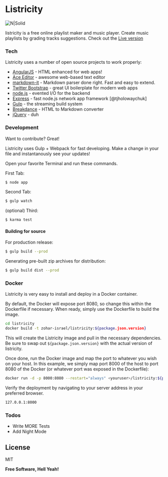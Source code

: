 # Listricity

![N|Solid](http://listricity.com/lg1.png)

listricity is a free online playlist maker and music player. Create music playlists by grading tracks suggestions.
Check out the [Live version](http://listricity.com)

### Tech

Listricity uses a number of open source projects to work properly:

* [AngularJS] - HTML enhanced for web apps!
* [Ace Editor] - awesome web-based text editor
* [markdown-it] - Markdown parser done right. Fast and easy to extend.
* [Twitter Bootstrap] - great UI boilerplate for modern web apps
* [node.js] - evented I/O for the backend
* [Express] - fast node.js network app framework [@tjholowaychuk]
* [Gulp] - the streaming build system
* [Breakdance](http://breakdance.io) - HTML to Markdown converter
* [jQuery] - duh


### Development

Want to contribute? Great!

Listricity uses Gulp + Webpack for fast developing.
Make a change in your file and instantanously see your updates!

Open your favorite Terminal and run these commands.

First Tab:
```sh
$ node app
```

Second Tab:
```sh
$ gulp watch
```

(optional) Third:
```sh
$ karma test
```
#### Building for source
For production release:
```sh
$ gulp build --prod
```
Generating pre-built zip archives for distribution:
```sh
$ gulp build dist --prod
```
### Docker
Listricity is very easy to install and deploy in a Docker container.

By default, the Docker will expose port 8080, so change this within the Dockerfile if necessary. When ready, simply use the Dockerfile to build the image.

```sh
cd listricity
docker build -t zohar-israel/listricity:${package.json.version}
```
This will create the Listricity image and pull in the necessary dependencies. Be sure to swap out `${package.json.version}` with the actual version of listricity.

Once done, run the Docker image and map the port to whatever you wish on your host. In this example, we simply map port 8000 of the host to port 8080 of the Docker (or whatever port was exposed in the Dockerfile):

```sh
docker run -d -p 8000:8080 --restart="always" <youruser>/listricity:${package.json.version}
```

Verify the deployment by navigating to your server address in your preferred browser.

```sh
127.0.0.1:8000
```

### Todos

 - Write MORE Tests
 - Add Night Mode

License
----

MIT


**Free Software, Hell Yeah!**

   [dill]: <https://github.com/zohar-israel/listricity>
   [git-repo-url]: <https://github.com/zohar-israel/listricity.git>
   [john gruber]: <http://daringfireball.net>
   [df1]: <http://daringfireball.net/projects/markdown/>
   [markdown-it]: <https://github.com/markdown-it/markdown-it>
   [Ace Editor]: <http://ace.ajax.org>
   [node.js]: <http://nodejs.org>
   [Twitter Bootstrap]: <http://twitter.github.com/bootstrap/>
   [jQuery]: <http://jquery.com>
   [express]: <http://expressjs.com>
   [AngularJS]: <http://angularjs.org>
   [Gulp]: <http://gulpjs.com>

   [PlDb]: <https://github.com/zohar-israel/listricity/tree/master/plugins/dropbox/README.md>
   [PlGh]: <https://github.com/zohar-israel/listricity/tree/master/plugins/github/README.md>
   [PlGd]: <https://github.com/zohar-israel/listricity/tree/master/plugins/googledrive/README.md>
   [PlOd]: <https://github.com/zohar-israel/listricity/tree/master/plugins/onedrive/README.md>
   [PlMe]: <https://github.com/zohar-israel/listricity/tree/master/plugins/medium/README.md>
   [PlGa]: <https://github.com/RahulHP/listricity/blob/master/plugins/googleanalytics/README.md>
